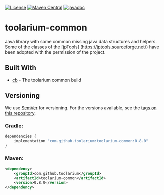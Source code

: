 [![License](https://img.shields.io/github/license/toolarium/toolarium-common)](https://github.com/toolarium/toolarium-common/blob/master/LICENSE)
[![Maven Central](https://img.shields.io/maven-central/v/com.github.toolarium/toolarium-common/0.8.0)](https://search.maven.org/artifact/com.github.toolarium/toolarium-common/0.8.0/jar)
[![javadoc](https://javadoc.io/badge2/com.github.toolarium/toolarium-common/javadoc.svg)](https://javadoc.io/doc/com.github.toolarium/toolarium-common)

# toolarium-common

Java library with some common missing java data structures and helpers.
Some of the classes of the [jpTools] (https://jptools.sourceforge.net/) have been adopted with the permission of the project.


## Built With

* [cb](https://github.com/toolarium/common-build) - The toolarium common build

## Versioning

We use [SemVer](http://semver.org/) for versioning. For the versions available, see the [tags on this repository](https://github.com/toolarium/toolarium-common/tags). 


### Gradle:

```groovy
dependencies {
    implementation "com.github.toolarium:toolarium-common:0.8.0"
}
```

### Maven:

```xml
<dependency>
    <groupId>com.github.toolarium</groupId>
    <artifactId>toolarium-common</artifactId>
    <version>0.8.0</version>
</dependency>
```